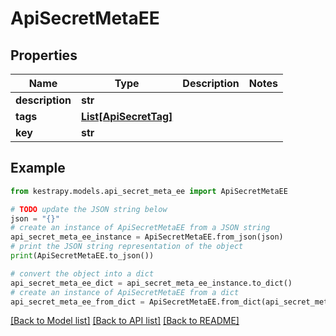 # ApiSecretMetaEE


## Properties

Name | Type | Description | Notes
------------ | ------------- | ------------- | -------------
**description** | **str** |  | 
**tags** | [**List[ApiSecretTag]**](ApiSecretTag.md) |  | 
**key** | **str** |  | 

## Example

```python
from kestrapy.models.api_secret_meta_ee import ApiSecretMetaEE

# TODO update the JSON string below
json = "{}"
# create an instance of ApiSecretMetaEE from a JSON string
api_secret_meta_ee_instance = ApiSecretMetaEE.from_json(json)
# print the JSON string representation of the object
print(ApiSecretMetaEE.to_json())

# convert the object into a dict
api_secret_meta_ee_dict = api_secret_meta_ee_instance.to_dict()
# create an instance of ApiSecretMetaEE from a dict
api_secret_meta_ee_from_dict = ApiSecretMetaEE.from_dict(api_secret_meta_ee_dict)
```
[[Back to Model list]](../README.md#documentation-for-models) [[Back to API list]](../README.md#documentation-for-api-endpoints) [[Back to README]](../README.md)


